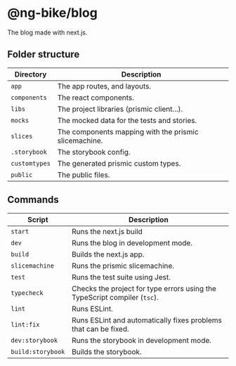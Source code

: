 # @ng-bike/blog

The blog made with next.js.

## Folder structure

| Directory     | Description                                           |
| ------------- | ----------------------------------------------------- |
| `app`         | The app routes, and layouts.                          |
| `components`  | The react components.                                 |
| `libs`        | The project libraries (prismic client...).            |
| `mocks`       | The mocked data for the tests and stories.            |
| `slices`      | The components mapping with the prismic slicemachine. |
| `.storybook`  | The storybook config.                                 |
| `customtypes` | The generated prismic custom types.                   |
| `public`      | The public files.                                     |

## Commands

| Script            | Description                                                               |
| ----------------- | ------------------------------------------------------------------------- |
| `start`           | Runs the next.js build                                                    |
| `dev`             | Runs the blog in development mode.                                        |
| `build`           | Builds the next.js app.                                                   |
| `slicemachine`    | Runs the prismic slicemachine.                                            |
| `test`            | Runs the test suite using Jest.                                           |
| `typecheck`       | Checks the project for type errors using the TypeScript compiler (`tsc`). |
| `lint`            | Runs ESLint.                                                              |
| `lint:fix`        | Runs ESLint and automatically fixes problems that can be fixed.           |
| `dev:storybook`   | Runs the storybook in development mode.                                   |
| `build:storybook` | Builds the storybook.                                                     |
